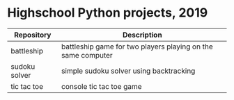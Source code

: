 # Highschool Python projects, 2019
Repository     | Description
-------------- | -------------
battleship     | battleship game for two players playing on the same computer
sudoku solver  | simple sudoku solver using backtracking
tic tac toe    | console tic tac toe game
